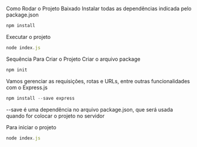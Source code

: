 Como Rodar o Projeto Baixado
Instalar todas as dependências indicada pelo package.json
```js
npm install
```

Executar o projeto
```js
node index.js
```


Sequência Para Criar o Projeto
Criar o arquivo package
```js
npm init
```
Vamos gerenciar as requisições, rotas e URLs, entre outras funcionalidades com o Express.js

```js
npm install --save express
```
--save é uma dependência no arquivo package.json, que será usada quando for colocar o projeto no servidor

Para iniciar o projeto
```js
node index.js
```

